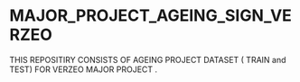 # MAJOR_PROJECT_AGEING_SIGN_VERZEO
THIS REPOSITIRY CONSISTS OF AGEING PROJECT DATASET ( TRAIN and TEST) FOR VERZEO MAJOR PROJECT .
